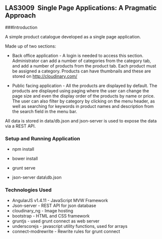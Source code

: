 ## LAS3009 ­ Single Page Applications: A Pragmatic Approach

###Introduction

A simple product catalogue developed as a single page application. 

Made up of two sections:

+ Back office application - A login is needed to access this section. Administrator can add a number of categories from the category tab, and add a number of products from the product tab.  Each product must be assigned a category. Products can have thumbnails and these are stored on http://cloudinary.com/

+ Public facing application - All the products are displayed by default.  The products are displayed using paging where the user can change the page size and even the display order of the products by name or price.  The user can also filter by category by clicking on the menu header, as well as searching for keywords in product names and description from the search field in the menu bar.

All data is stored in data/db.json and json-server is used to expose the data via a REST API.

### Setup and Running Application

+ npm install

+ bower install


+ grunt serve
+ json-server data\db.json

### Technologies Used

+ AngularJS v1.4.11 - JavaScript MVW Framework
+ Json-server - REST API for json database
+ cloudinary_ng - Image hosting
+ bootstrap - HTML and CSS framework
+ gruntjs - used grunt connect as web server
+ underscorejs - javascript utility functions, used for arrays
+ connect-modrewrite - Rewrite rules for grunt connect
